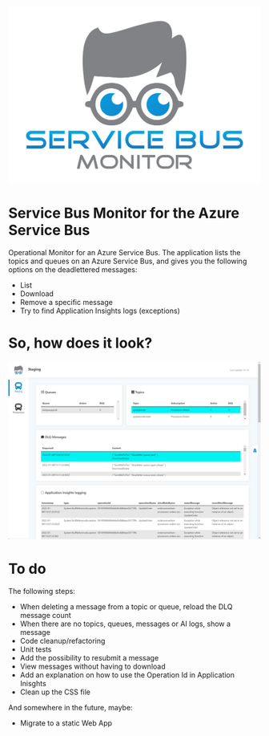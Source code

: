 ![Service Bus Monitor](ServiceBusMonitor/wwwroot/img/logo.png)

# Service Bus Monitor for the Azure Service Bus
Operational Monitor for an Azure Service Bus.
The application lists the topics and queues on an Azure Service Bus, and gives you the following options
on the deadlettered messages:
* List
* Download
* Remove a specific message
* Try to find Application Insights logs (exceptions)

# So, how does it look?
![Service Bus Monitor](Readme/service-bus-monitor-interface.png)

# To do
The following steps:
* When deleting a message from a topic or queue, reload the DLQ message count
* When there are no topics, queues, messages or AI logs, show a message
* Code cleanup/refactoring
* Unit tests
* Add the possibility to resubmit a message
* View messages without having to download
* Add an explanation on how to use the Operation Id in Application Inisghts
* Clean up the CSS file

And somewhere in the future, maybe:
* Migrate to a static Web App
